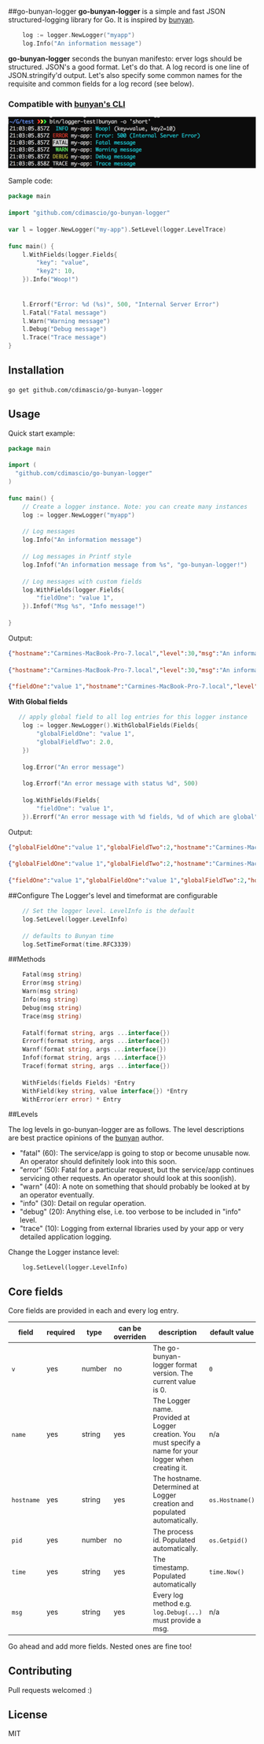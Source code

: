 
##go-bunyan-logger
**go-bunyan-logger** is a simple and fast JSON structured-logging library for Go. It is inspired by [bunyan](https://github.com/trentm/node-bunyan).

```go
	log := logger.NewLogger("myapp")
	log.Info("An information message")
```

**go-bunyan-logger** seconds the bunyan manifesto: erver logs should be structured. JSON's a good format. Let's do that. A log record is one line of JSON.stringify'd output. Let's also specify some common names for the requisite and common fields for a log record (see below).

### Compatible with [bunyan's CLI](https://github.com/trentm/node-bunyan)

![](https://github.com/cdimascio/go-bunyan-logger/raw/master/withbunyan.png)

Sample code:

```go
package main

import "github.com/cdimascio/go-bunyan-logger"

var l = logger.NewLogger("my-app").SetLevel(logger.LevelTrace)

func main() {
	l.WithFields(logger.Fields{
		"key": "value",
		"key2": 10,
	}).Info("Woop!")


	l.Errorf("Error: %d (%s)", 500, "Internal Server Error")
	l.Fatal("Fatal message")
	l.Warn("Warning message")
	l.Debug("Debug message")
	l.Trace("Trace message")
}
```



## Installation
`go get github.com/cdimascio/go-bunyan-logger`

## Usage

Quick start example:

```go
package main

import (
  "github.com/cdimascio/go-bunyan-logger"
)

func main() {
	// Create a logger instance. Note: you can create many instances
	log := logger.NewLogger("myapp")

	// Log messages
	log.Info("An information message")

	// Log messages in Printf style
	log.Infof("An information message from %s", "go-bunyan-logger!")

	// Log messages with custom fields
	log.WithFields(logger.Fields{
		"fieldOne": "value 1",
	}).Infof("Msg %s", "Info message!")

}
```

Output:

```json
{"hostname":"Carmines-MacBook-Pro-7.local","level":30,"msg":"An information message","name":"myapp","pid":38851,"time":"2016-12-31T11:34:52-05:00","v":0}

{"hostname":"Carmines-MacBook-Pro-7.local","level":30,"msg":"An information message from [go-bunyan-logger!]","name":"myapp","pid":38851,"time":"2016-12-31T11:34:52-05:00","v":0}

{"fieldOne":"value 1","hostname":"Carmines-MacBook-Pro-7.local","level":30,"msg":"An information message with fields","name":"myapp","pid":38851,"time":"2016-12-31T11:34:52-05:00","v":0}


```

**With Global fields**


```go
   // apply global field to all log entries for this logger instance
  	log := logger.NewLogger().WithGlobalFields(Fields{
		"globalFieldOne": "value 1",
		"globalFieldTwo": 2.0,
	})

	log.Error("An error message")

	log.Errorf("An error message with status %d", 500)

	log.WithFields(Fields{
		"fieldOne": "value 1",
	}).Errorf("An error message with %d fields, %d of which are global", 3, 2)
```

Output:

```json
{"globalFieldOne":"value 1","globalFieldTwo":2,"hostname":"Carmines-MacBook-Pro-7.local","level":50,"msg":"An error message","name":"example-app","pid":38851,"time":"2016-12-31T11:34:52-05:00","v":0}

{"globalFieldOne":"value 1","globalFieldTwo":2,"hostname":"Carmines-MacBook-Pro-7.local","level":50,"msg":"An error message with status [500]","name":"example-app","pid":38851,"time":"2016-12-31T11:34:52-05:00","v":0}

{"fieldOne":"value 1","globalFieldOne":"value 1","globalFieldTwo":2,"hostname":"Carmines-MacBook-Pro-7.local","level":50,"msg":"An error message with 3 fields, 2 of which are global","name":"example-app","pid":38851,"time":"2016-12-31T11:34:52-05:00","v":0}


```

##Configure
The Logger's level and timeformat are configurable

```go
	// Set the logger level. LevelInfo is the default
	log.SetLevel(logger.LevelInfo)

	// defaults to Bunyan time
	log.SetTimeFormat(time.RFC3339)

```

##Methods
```go
	Fatal(msg string)
	Error(msg string)
	Warn(msg string)
	Info(msg string)
	Debug(msg string)
	Trace(msg string)

	Fatalf(format string, args ...interface{})
	Errorf(format string, args ...interface{})
	Warnf(format string, args ...interface{})
	Infof(format string, args ...interface{})
	Tracef(format string, args ...interface{})

	WithFields(fields Fields) *Entry
	WithField(key string, value interface{}) *Entry
	WithError(err error) * Entry
```


##Levels

The log levels in go-bunyan-logger are as follows. The level descriptions are best practice opinions of the [bunyan](https://github.com/trentm/node-bunyan) author.

- "fatal" (60): The service/app is going to stop or become unusable now. An operator should definitely look into this soon.
- "error" (50): Fatal for a particular request, but the service/app continues servicing other requests. An operator should look at this soon(ish).
- "warn" (40): A note on something that should probably be looked at by an operator eventually.
- "info" (30): Detail on regular operation.
- "debug" (20): Anything else, i.e. too verbose to be included in "info" level.
- "trace" (10): Logging from external libraries used by your app or very detailed application logging.

Change the Logger instance level:

```
	log.SetLevel(logger.LevelInfo)
```

## Core fields
Core fields are provided in each and every log entry.

| field    | required | type   | can be overriden | description                                                                                             | default value |
|----------|----------|--------|------------------|---------------------------------------------------------------------------------------------------------|---------------|
| `v`        | yes      | number    | no               | The go-bunyan-logger format version. The current value is 0.                                                   | `0`             |
| `name`     | yes      | string | yes              | The Logger name. Provided at Logger creation. You must specify a name for your logger when creating it. | n/a           |
| `hostname` | yes      | string | yes              | The hostname. Determined at Logger creation and populated automatically.                                | `os.Hostname()` |
| `pid`      | yes      | number    | no               | The process id. Populated automatically.                                                                | `os.Getpid()`   |
| `time`     | yes      | string | yes              | The timestamp. Populated automatically                                                                  | `time.Now()`    |
| `msg`      | yes      | string | yes              | Every log method e.g. `log.Debug(...)` must provide a msg.                                              | n/a           |

Go ahead and add more fields. Nested ones are fine too!

## Contributing
Pull requests welcomed :)

## License
MIT